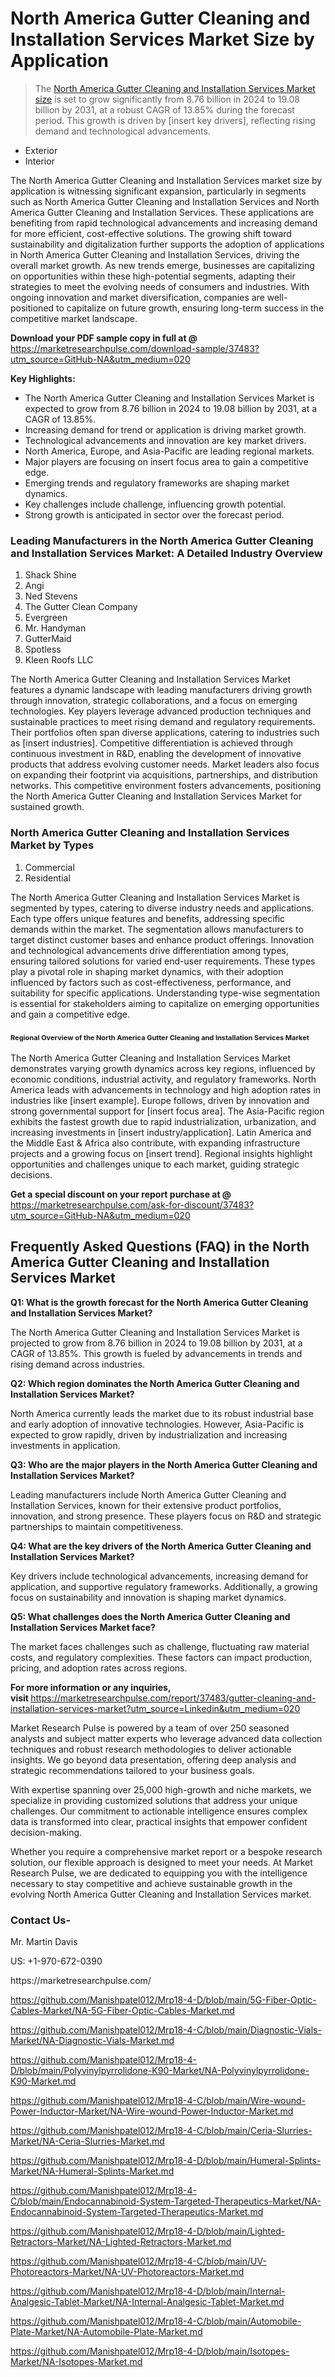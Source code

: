 <h1>North America Gutter Cleaning and Installation Services Market&nbsp;Size by Application</h1><blockquote><p>The <a href="https://marketresearchpulse.com/download-sample/37483?utm_source=GitHub-NA&amp;utm_medium=020">North America Gutter Cleaning and Installation Services Market size</a> is set to grow significantly from 8.76 billion in 2024 to 19.08 billion by 2031, at a robust CAGR of 13.85% during the forecast period. This growth is driven by [insert key drivers], reflecting rising demand and technological advancements.</p></blockquote><ul><li>Exterior<li> Interior</li></ul><p>The North America Gutter Cleaning and Installation Services market size by application is witnessing significant expansion, particularly in segments such as North America Gutter Cleaning and Installation Services and North America Gutter Cleaning and Installation Services. These applications are benefiting from rapid technological advancements and increasing demand for more efficient, cost-effective solutions. The growing shift toward sustainability and digitalization further supports the adoption of applications in North America Gutter Cleaning and Installation Services, driving the overall market growth. As new trends emerge, businesses are capitalizing on opportunities within these high-potential segments, adapting their strategies to meet the evolving needs of consumers and industries. With ongoing innovation and market diversification, companies are well-positioned to capitalize on future growth, ensuring long-term success in the competitive market landscape.</p><p><strong>Download your PDF sample copy in full at @ </strong><a href="https://marketresearchpulse.com/download-sample/37483?utm_source=GitHub-NA&amp;utm_medium=020">https://marketresearchpulse.com/download-sample/37483?utm_source=GitHub-NA&amp;utm_medium=020</a></p><p><strong>Key Highlights: </strong></p><ul><li>The North America Gutter Cleaning and Installation Services Market is expected to grow from 8.76 billion in 2024 to 19.08 billion by 2031, at a CAGR of 13.85%.</li><li>Increasing demand for trend or application is driving market growth.</li><li>Technological advancements and innovation are key market drivers.</li><li>North America, Europe, and Asia-Pacific are leading regional markets.</li><li>Major players are focusing on insert focus area to gain a competitive edge.</li><li>Emerging trends and regulatory frameworks are shaping market dynamics.</li><li>Key challenges include challenge, influencing growth potential.</li><li>Strong growth is anticipated in sector over the forecast period.</li></ul><h3>Leading Manufacturers in the North America Gutter Cleaning and Installation Services Market: A Detailed Industry Overview</h3><ol><li>Shack Shine</li><li>Angi</li><li>Ned Stevens</li><li>The Gutter Clean Company</li><li>Evergreen</li><li>Mr. Handyman</li><li>GutterMaid</li><li>Spotless</li><li>Kleen Roofs LLC</li></ol><div class="flex max-w-full flex-col flex-grow"><div class="min-h-8 text-message flex w-full flex-col items-end gap-2 whitespace-normal break-words [.text-message+&amp;]:mt-5" dir="auto" data-message-author-role="assistant" data-message-id="fd8432e4-4910-450d-b182-61b7bfb0a01f" data-message-model-slug="gpt-4o"><div class="flex w-full flex-col gap-1 empty:hidden first:pt-[3px]"><div class="markdown prose w-full break-words dark:prose-invert light"><p>The North America Gutter Cleaning and Installation Services Market features a dynamic landscape with leading manufacturers driving growth through innovation, strategic collaborations, and a focus on emerging technologies. Key players leverage advanced production techniques and sustainable practices to meet rising demand and regulatory requirements. Their portfolios often span diverse applications, catering to industries such as [insert industries]. Competitive differentiation is achieved through continuous investment in R&amp;D, enabling the development of innovative products that address evolving customer needs. Market leaders also focus on expanding their footprint via acquisitions, partnerships, and distribution networks. This competitive environment fosters advancements, positioning the North America Gutter Cleaning and Installation Services Market for sustained growth.</p></div></div></div></div><h3>North America Gutter Cleaning and Installation Services Market by Types</h3><ol><li>Commercial<li> Residential</li></ol><div class="flex max-w-full flex-col flex-grow"><div class="min-h-8 text-message flex w-full flex-col items-end gap-2 whitespace-normal break-words [.text-message+&amp;]:mt-5" dir="auto" data-message-author-role="assistant" data-message-id="084470be-0bb7-4664-bddf-5156b4f41249" data-message-model-slug="gpt-4o-mini"><div class="flex w-full flex-col gap-1 empty:hidden first:pt-[3px]"><div class="markdown prose w-full break-words dark:prose-invert light"><p>The North America Gutter Cleaning and Installation Services Market is segmented by types, catering to diverse industry needs and applications. Each type offers unique features and benefits, addressing specific demands within the market. The segmentation allows manufacturers to target distinct customer bases and enhance product offerings. Innovation and technological advancements drive differentiation among types, ensuring tailored solutions for varied end-user requirements. These types play a pivotal role in shaping market dynamics, with their adoption influenced by factors such as cost-effectiveness, performance, and suitability for specific applications. Understanding type-wise segmentation is essential for stakeholders aiming to capitalize on emerging opportunities and gain a competitive edge.</p></div></div></div></div><h3><span style="font-size: 11px;">Regional Overview of the North America Gutter Cleaning and Installation Services Market</span></h3><div class="flex max-w-full flex-col flex-grow"><div class="min-h-8 text-message flex w-full flex-col items-end gap-2 whitespace-normal break-words [.text-message+&amp;]:mt-5" dir="auto" data-message-author-role="assistant" data-message-id="e9038762-ce64-4e30-91c9-9bd413514231" data-message-model-slug="gpt-4o-mini"><div class="flex w-full flex-col gap-1 empty:hidden first:pt-[3px]"><div class="markdown prose w-full break-words dark:prose-invert light"><p>The North America Gutter Cleaning and Installation Services Market demonstrates varying growth dynamics across key regions, influenced by economic conditions, industrial activity, and regulatory frameworks. North America leads with advancements in technology and high adoption rates in industries like [insert example]. Europe follows, driven by innovation and strong governmental support for [insert focus area]. The Asia-Pacific region exhibits the fastest growth due to rapid industrialization, urbanization, and increasing investments in [insert industry/application]. Latin America and the Middle East &amp; Africa also contribute, with expanding infrastructure projects and a growing focus on [insert trend]. Regional insights highlight opportunities and challenges unique to each market, guiding strategic decisions.</p></div></div></div></div><p><strong>Get a special discount on your report purchase at @ </strong><a href="https://marketresearchpulse.com/ask-for-discount/37483?utm_source=GitHub-NA&amp;utm_medium=020">https://marketresearchpulse.com/ask-for-discount/37483?utm_source=GitHub-NA&amp;utm_medium=020</a></p><h2>Frequently Asked Questions (FAQ) in the North America Gutter Cleaning and Installation Services Market</h2><p><strong>Q1: What is the growth forecast for the North America Gutter Cleaning and Installation Services Market?</strong></p><p>The North America Gutter Cleaning and Installation Services Market is projected to grow from 8.76 billion in 2024 to 19.08 billion by 2031, at a CAGR of 13.85%. This growth is fueled by advancements in trends and rising demand across industries.</p><p><strong>Q2: Which region dominates the North America Gutter Cleaning and Installation Services Market?</strong></p><p>North America currently leads the market due to its robust industrial base and early adoption of innovative technologies. However, Asia-Pacific is expected to grow rapidly, driven by industrialization and increasing investments in application.</p><p><strong>Q3: Who are the major players in the North America Gutter Cleaning and Installation Services Market?</strong></p><p>Leading manufacturers include North America Gutter Cleaning and Installation Services, known for their extensive product portfolios, innovation, and strong presence. These players focus on R&amp;D and strategic partnerships to maintain competitiveness.</p><p><strong>Q4: What are the key drivers of the North America Gutter Cleaning and Installation Services Market?</strong></p><p>Key drivers include technological advancements, increasing demand for application, and supportive regulatory frameworks. Additionally, a growing focus on sustainability and innovation is shaping market dynamics.</p><p><strong>Q5: What challenges does the North America Gutter Cleaning and Installation Services Market face?</strong></p><p>The market faces challenges such as challenge, fluctuating raw material costs, and regulatory complexities. These factors can impact production, pricing, and adoption rates across regions.</p><p><strong>For more information or any inquiries, visit&nbsp;</strong><a href="https://marketresearchpulse.com/report/37483/gutter-cleaning-and-installation-services-market?utm_source=Linkedin&utm_medium=020">https://marketresearchpulse.com/report/37483/gutter-cleaning-and-installation-services-market?utm_source=Linkedin&utm_medium=020</a></p><p>Market Research Pulse is powered by a team of over 250 seasoned analysts and subject matter experts who leverage advanced data collection techniques and robust research methodologies to deliver actionable insights. We go beyond data presentation, offering deep analysis and strategic recommendations tailored to your business goals.</p><p>With expertise spanning over 25,000 high-growth and niche markets, we specialize in providing customized solutions that address your unique challenges. Our commitment to actionable intelligence ensures complex data is transformed into clear, practical insights that empower confident decision-making.</p><p>Whether you require a comprehensive market report or a bespoke research solution, our flexible approach is designed to meet your needs. At Market Research Pulse, we are dedicated to equipping you with the intelligence necessary to stay competitive and achieve sustainable growth in the evolving North America Gutter Cleaning and Installation Services market.</p><h3><strong>Contact Us-</strong></h3><p>Mr. Martin Davis</p><p>US: +1-970-672-0390</p><p>https://marketresearchpulse.com/</p><p><a href="https://github.com/Manishpatel012/Mrp18-4-D/blob/main/5G-Fiber-Optic-Cables-Market/NA-5G-Fiber-Optic-Cables-Market.md">https://github.com/Manishpatel012/Mrp18-4-D/blob/main/5G-Fiber-Optic-Cables-Market/NA-5G-Fiber-Optic-Cables-Market.md</a></p><p><a href="https://github.com/Manishpatel012/Mrp18-4-C/blob/main/Diagnostic-Vials-Market/NA-Diagnostic-Vials-Market.md">https://github.com/Manishpatel012/Mrp18-4-C/blob/main/Diagnostic-Vials-Market/NA-Diagnostic-Vials-Market.md</a></p><p><a href="https://github.com/Manishpatel012/Mrp18-4-D/blob/main/Polyvinylpyrrolidone-K90-Market/NA-Polyvinylpyrrolidone-K90-Market.md">https://github.com/Manishpatel012/Mrp18-4-D/blob/main/Polyvinylpyrrolidone-K90-Market/NA-Polyvinylpyrrolidone-K90-Market.md</a></p><p><a href="https://github.com/Manishpatel012/Mrp18-4-C/blob/main/Wire-wound-Power-Inductor-Market/NA-Wire-wound-Power-Inductor-Market.md">https://github.com/Manishpatel012/Mrp18-4-C/blob/main/Wire-wound-Power-Inductor-Market/NA-Wire-wound-Power-Inductor-Market.md</a></p><p><a href="https://github.com/Manishpatel012/Mrp18-4-C/blob/main/Ceria-Slurries-Market/NA-Ceria-Slurries-Market.md">https://github.com/Manishpatel012/Mrp18-4-C/blob/main/Ceria-Slurries-Market/NA-Ceria-Slurries-Market.md</a></p><p><a href="https://github.com/Manishpatel012/Mrp18-4-D/blob/main/Humeral-Splints-Market/NA-Humeral-Splints-Market.md">https://github.com/Manishpatel012/Mrp18-4-D/blob/main/Humeral-Splints-Market/NA-Humeral-Splints-Market.md</a></p><p><a href="https://github.com/Manishpatel012/Mrp18-4-C/blob/main/Endocannabinoid-System-Targeted-Therapeutics-Market/NA-Endocannabinoid-System-Targeted-Therapeutics-Market.md">https://github.com/Manishpatel012/Mrp18-4-C/blob/main/Endocannabinoid-System-Targeted-Therapeutics-Market/NA-Endocannabinoid-System-Targeted-Therapeutics-Market.md</a></p><p><a href="https://github.com/Manishpatel012/Mrp18-4-D/blob/main/Lighted-Retractors-Market/NA-Lighted-Retractors-Market.md">https://github.com/Manishpatel012/Mrp18-4-D/blob/main/Lighted-Retractors-Market/NA-Lighted-Retractors-Market.md</a></p><p><a href="https://github.com/Manishpatel012/Mrp18-4-C/blob/main/UV-Photoreactors-Market/NA-UV-Photoreactors-Market.md">https://github.com/Manishpatel012/Mrp18-4-C/blob/main/UV-Photoreactors-Market/NA-UV-Photoreactors-Market.md</a></p><p><a href="https://github.com/Manishpatel012/Mrp18-4-D/blob/main/Internal-Analgesic-Tablet-Market/NA-Internal-Analgesic-Tablet-Market.md">https://github.com/Manishpatel012/Mrp18-4-D/blob/main/Internal-Analgesic-Tablet-Market/NA-Internal-Analgesic-Tablet-Market.md</a></p><p><a href="https://github.com/Manishpatel012/Mrp18-4-C/blob/main/Automobile-Plate-Market/NA-Automobile-Plate-Market.md">https://github.com/Manishpatel012/Mrp18-4-C/blob/main/Automobile-Plate-Market/NA-Automobile-Plate-Market.md</a></p><p><a href="https://github.com/Manishpatel012/Mrp18-4-D/blob/main/Isotopes-Market/NA-Isotopes-Market.md">https://github.com/Manishpatel012/Mrp18-4-D/blob/main/Isotopes-Market/NA-Isotopes-Market.md</a></p>
